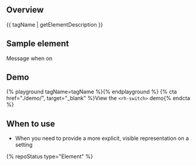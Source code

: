 ## Overview

{{ tagName | getElementDescription }}


## Sample element

<rh-switch id="sample" checked show-check-icon></rh-switch>
<label for="sample">
  <span data-state="on">Message when on</span>
  <span data-state="off" hidden>Message when off</span>
</label>

## Demo

{% playground tagName=tagName %}{% endplayground %}
{% cta href="./demo/", target="_blank" %}View the `<rh-switch>` demo{% endcta %}

## When to use

- When you need to provide a more explicit, visible representation on a setting

{% repoStatus type="Element" %}
